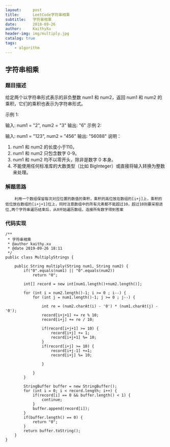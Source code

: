 ```yaml
---
layout:     post
title:      LeetCode字符串相乘
subtitle:   字符串相乘
date:       2018-09-26
author:     KaithyXu
header-img: img/multiply.jpg
catalog: true
tags:
    - algorithm
---
```

## 字符串相乘


### 题目描述

给定两个以字符串形式表示的非负整数 num1 和 num2，返回 num1 和 num2 的乘积，它们的乘积也表示为字符串形式。

示例 1:

输入: num1 = "2", num2 = "3"
输出: "6"
示例 2:

输入: num1 = "123", num2 = "456"
输出: "56088"
说明：

1. num1 和 num2 的长度小于110。
2. num1 和 num2 只包含数字 0-9。
3. num1 和 num2 均不以零开头，除非是数字 0 本身。
4. 不能使用任何标准库的大数类型（比如 BigInteger）或直接将输入转换为整数来处理。


### 解题思路

        利用一个数组保留每次对应位置的数值的乘积，乘积的高位放在数组的[i+j]上，乘积的低位放在数组的[i+j+1]位上，同时注意数组中的所有元素都不能超过10，超过10则要采取进位,两个字符串遍历结束后，从0开始遍历数组，连接所有数字得到答案

### 代码实现

```
/**
 * 字符串相乘
 * @author kaithy.xu
 * @date 2019-09-26 18:11
 */
public class MultiplyStrings {

    public String multiply(String num1, String num2) {
        if("0".equals(num1) || "0".equals(num2))
            return "0";

        int[] record = new int[num1.length()+num2.length()];

        for (int i = num2.length()-1; i >= 0 ; i--) {
            for (int j = num1.length()-1; j >= 0 ; j--) {

                int re = (num2.charAt(i) - '0') * (num1.charAt(j) - '0');
                record[i+j+1] += re % 10;
                record[i+j] += re / 10;

                if(record[i+j+1] >= 10) {
                    record[i+j] += 1;
                    record[i+j+1] %= 10;
                }
                if(record[i+j] >= 10) {
                    record[i+j-1] +=1;
                    record[i+j] %= 10;

                }

            }
        }

        StringBuffer buffer = new StringBuffer();
        for (int i = 0; i < record.length; i++) {
            if(record[i] == 0 && buffer.length() < 1) {
                continue;
            }
            buffer.append(record[i]);
        }
        if(buffer.length() == 0) {
            return "0";
        }
        return buffer.toString();
    }
}


```

